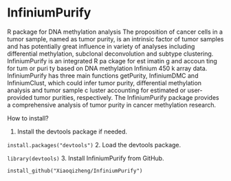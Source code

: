 # InfiniumPurify
R package for DNA methylation analysis
The proposition of cancer cells in a tumor sample, named as tumor purity, is an intrinsic factor of tumor samples and has potentially great influence in variety of analyses including differential methylation, subclonal deconvolution and subtype clustering. InfiniumPurify is an integrated R pa ckage for est imatin g and accoun ting for tum or puri ty based on DNA methylation Infinium 450 k array data. InfiniumPurify has three main functions getPurity, InfiniumDMC and InfiniumClust, which could infer tumor purity, differential methylation analysis and tumor sample c luster accounting for estimated or user-provided tumor purities, respectively. The InfiniumPurify package provides a comprehensive analysis of tumor purity in cancer methylation research.

How to install?
1. Install the devtools package if needed.
<p><code>install.packages("devtools")</code> 
2. Load the devtools package.
<p><code>library(devtools)</code> 
3. Install InfiniumPurify from GitHub. 
<p><code>install_github("Xiaoqizheng/InfiniumPurify")</code> 

